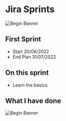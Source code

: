 

# Jira Sprints
![Begin Banner](.png)

## First Sprint
* Start 20/06/2022  
* End Plan 31/07/2022


## On this sprint
* Learn the basics.

## What I have done
![Begin Banner](.png)

